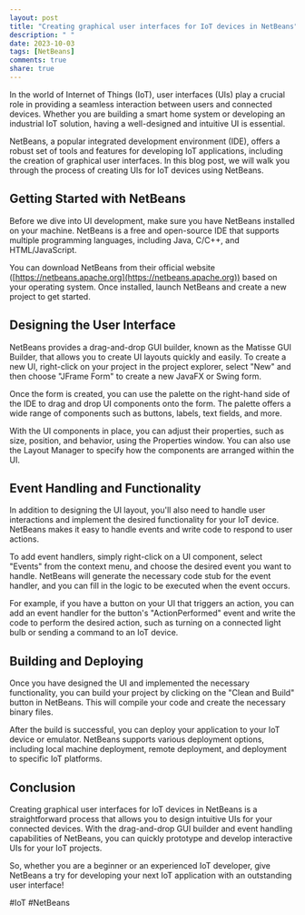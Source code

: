 ```yaml
---
layout: post
title: "Creating graphical user interfaces for IoT devices in NetBeans"
description: " "
date: 2023-10-03
tags: [NetBeans]
comments: true
share: true
---
```


In the world of Internet of Things (IoT), user interfaces (UIs) play a crucial role in providing a seamless interaction between users and connected devices. Whether you are building a smart home system or developing an industrial IoT solution, having a well-designed and intuitive UI is essential.

NetBeans, a popular integrated development environment (IDE), offers a robust set of tools and features for developing IoT applications, including the creation of graphical user interfaces. In this blog post, we will walk you through the process of creating UIs for IoT devices using NetBeans.

## Getting Started with NetBeans

Before we dive into UI development, make sure you have NetBeans installed on your machine. NetBeans is a free and open-source IDE that supports multiple programming languages, including Java, C/C++, and HTML/JavaScript.

You can download NetBeans from their official website ([https://netbeans.apache.org](https://netbeans.apache.org)) based on your operating system. Once installed, launch NetBeans and create a new project to get started.

## Designing the User Interface

NetBeans provides a drag-and-drop GUI builder, known as the Matisse GUI Builder, that allows you to create UI layouts quickly and easily. To create a new UI, right-click on your project in the project explorer, select "New" and then choose "JFrame Form" to create a new JavaFX or Swing form.

Once the form is created, you can use the palette on the right-hand side of the IDE to drag and drop UI components onto the form. The palette offers a wide range of components such as buttons, labels, text fields, and more.

With the UI components in place, you can adjust their properties, such as size, position, and behavior, using the Properties window. You can also use the Layout Manager to specify how the components are arranged within the UI.

## Event Handling and Functionality

In addition to designing the UI layout, you'll also need to handle user interactions and implement the desired functionality for your IoT device. NetBeans makes it easy to handle events and write code to respond to user actions.

To add event handlers, simply right-click on a UI component, select "Events" from the context menu, and choose the desired event you want to handle. NetBeans will generate the necessary code stub for the event handler, and you can fill in the logic to be executed when the event occurs.

For example, if you have a button on your UI that triggers an action, you can add an event handler for the button's "ActionPerformed" event and write the code to perform the desired action, such as turning on a connected light bulb or sending a command to an IoT device.

## Building and Deploying

Once you have designed the UI and implemented the necessary functionality, you can build your project by clicking on the "Clean and Build" button in NetBeans. This will compile your code and create the necessary binary files.

After the build is successful, you can deploy your application to your IoT device or emulator. NetBeans supports various deployment options, including local machine deployment, remote deployment, and deployment to specific IoT platforms.

## Conclusion

Creating graphical user interfaces for IoT devices in NetBeans is a straightforward process that allows you to design intuitive UIs for your connected devices. With the drag-and-drop GUI builder and event handling capabilities of NetBeans, you can quickly prototype and develop interactive UIs for your IoT projects.

So, whether you are a beginner or an experienced IoT developer, give NetBeans a try for developing your next IoT application with an outstanding user interface!

\#IoT #NetBeans